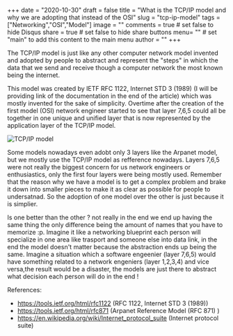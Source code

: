 +++
date = "2020-10-30"
draft = false
title = "What is the TCP/IP model and why we are adopting that instead of the OSI"
slug = "tcp-ip-model"
tags = ["Networking","OSI","Model"]
image = ""
comments = true	# set false to hide Disqus
share = true	# set false to hide share buttons
menu= ""		# set "main" to add this content to the main menu
author = ""
+++

The TCP/IP model is just like any other computer network model invented and adopted by people to abstract and represent the "steps" in which the data that we send and receive though a computer network the most known being the internet.

This model was created by IETF RFC 1122, Internet STD 3 (1989) (I will be providing link of the documentation in the end of the article) which was mostly invented for the sake of simplicity. Overtime after the creation of the first model (OSI) network engineer started to see that layer 7,6,5 could all be together in one unique and unified layer that is now represented by the application layer of the TCP/IP model.

![TCP/IP model](https://1.bp.blogspot.com/-gdZOMP_8Et4/WTkK6gAKRQI/AAAAAAAACzw/XhDjcUcKGhACYw2URSTEqty4Q7hVOs76ACLcB/s1600/Screen%2BShot%2B2017-06-08%2Bat%2B1.59.05%2BPM.png)

Some models nowadays even adobt only 3 layers like the Arpanet model, but we mostly use the TCP/IP model as refference nowadays. Layers 7,6,5 were not really the biggest concern for us network engineers or enthusiastics, only the first four layers were being mostly used. Remember that the reason why we have a model is to get a complex problem and brake it down into smaller pieces to make it as clear as possible for people to undersatnad. So the adoption of one model over the other is just because it is simplier.

Is one better than the other ? not really in the end we end up having the same thing the only difference being the amount of names that you have to memorize :p. Imagine it like a networking blueprint each person will specialize in one area like trasport and someone else into data link, in the end the model doesn't matter because the abstraction ends up being the same. Imagine a situation which a software engeenier (layer 7,6,5) would have something related to a network engeniers (layer 1,2,3,4) and vice versa,the result would be a disaster, the models are just there to abstract what decision each person will do in the end !

References:

- https://tools.ietf.org/html/rfc1122 (RFC 1122, Internet STD 3 (1989))
- https://tools.ietf.org/html/rfc871 (Arpanet Reference Model (RFC 871) )
- https://en.wikipedia.org/wiki/Internet_protocol_suite (Internet protocol suite)
